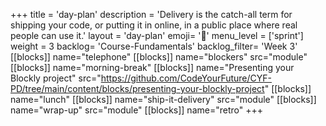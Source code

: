 +++
title = 'day-plan'
description = 'Delivery is the catch-all term for shipping your code, or putting it in online, in a public place where real people can use it.'
layout = 'day-plan'
emoji= '📝'
menu_level = ['sprint']
weight = 3
backlog= 'Course-Fundamentals'
backlog_filter= 'Week 3'
[[blocks]]
name="telephone"
[[blocks]]
name="blockers"
src="module"
[[blocks]]
name="morning-break"
[[blocks]]
name="Presenting your Blockly project"
src="https://github.com/CodeYourFuture/CYF-PD/tree/main/content/blocks/presenting-your-blockly-project"
[[blocks]]
name="lunch"
[[blocks]]
name="ship-it-delivery"
src="module"
[[blocks]]
name="wrap-up"
src="module"
[[blocks]]
name="retro"
+++
